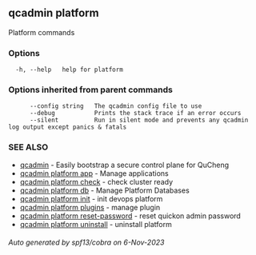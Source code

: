 ## qcadmin platform

Platform commands

### Options

```
  -h, --help   help for platform
```

### Options inherited from parent commands

```
      --config string   The qcadmin config file to use
      --debug           Prints the stack trace if an error occurs
      --silent          Run in silent mode and prevents any qcadmin log output except panics & fatals
```

### SEE ALSO

* [qcadmin](qcadmin.md)	 - Easily bootstrap a secure control plane for QuCheng
* [qcadmin platform app](qcadmin_platform_app.md)	 - Manage applications
* [qcadmin platform check](qcadmin_platform_check.md)	 - check cluster ready
* [qcadmin platform db](qcadmin_platform_db.md)	 - Manage Platform Databases
* [qcadmin platform init](qcadmin_platform_init.md)	 - init devops platform
* [qcadmin platform plugins](qcadmin_platform_plugins.md)	 - manage plugin
* [qcadmin platform reset-password](qcadmin_platform_reset-password.md)	 - reset quickon admin password
* [qcadmin platform uninstall](qcadmin_platform_uninstall.md)	 - uninstall platform

###### Auto generated by spf13/cobra on 6-Nov-2023
